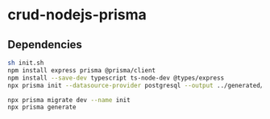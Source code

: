 # crud-nodejs-prisma

## Dependencies

```bash
sh init.sh
npm install express prisma @prisma/client
npm install --save-dev typescript ts-node-dev @types/express
npx prisma init --datasource-provider postgresql --output ../generated/prisma

npx prisma migrate dev --name init
npx prisma generate

```
